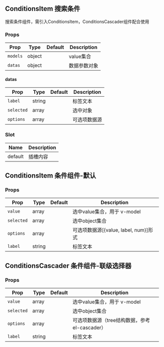## ConditionsItem 搜索条件

搜索条件组件，需引入ConditionsItem，ConditionsCascader组件配合使用

### Props

| Prop | Type | Default | Description |
|---|---|---|---|
| `models` | object | | value集合 |
| `datas` | object | | 数据参数对象 |

#### datas

| Prop | Type | Default | Description |
|---|---|---|---|
| `label` | string | | 标签文本 |
| `selected` | array | | 选中对象 |
| `options` | array | | 可选项数据源 |

### Slot

| Name | Description |
|---|---|
| default | 插槽内容 |


## ConditionsItem 条件组件-默认

### Props

| Prop | Type | Default | Description |
|---|---|---|---|
| `value` | array | | 选中value集合，用于 v-model |
| `selected` | array | | 选中object集合 |
| `options` | array | | 可选项数据源[{value, label, num}]形式 |
| `label` | string | | 标签文本 |

## ConditionsCascader 条件组件-联级选择器

### Props

| Prop | Type | Default | Description |
|---|---|---|---|
| `value` | array | | 选中value集合，用于 v-model |
| `selected` | array | | 选中object集合 |
| `options` | array | | 可选项数据源（tree结构数据，参考el-cascader） |
| `label` | string | | 标签文本 |